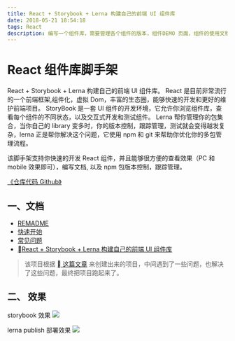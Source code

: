 ```yaml
---
title: React + Storybook + Lerna 构建自己的前端 UI 组件库
date: 2018-05-21 18:54:18
tags: React
description: 编写一个组件库，需要管理各个组件的版本，组件DEMO 页面，组件的使用文档， 这里有一套比较成熟的方案，了解一下~~
---
```


# React 组件库脚手架

React + Storybook + Lerna 构建自己的前端 UI 组件库。
React 是目前非常流行的一个前端框架,组件化，虚拟 Dom，丰富的生态圈，能够快速的开发和更好的维护前端项目。
StoryBook 是一套 UI 组件的开发环境，它允许你浏览组件库，查看每个组件的不同状态，以及交互式开发和测试组件。
Lerna 帮你管理你的包集合，当你自己的 library 变多时，你的版本控制，跟踪管理，测试就会变得越发复杂，lerna 正是帮你解决这个问题，它使用 npm 和 git 来帮助你优化你的多包管理流程。

该脚手架支持你快速的开发 React 组件，并且能够很方便的查看效果（PC 和 mobile 效果即可），编写文档, 以及 npm 包版本控制，跟踪管理。

[《仓库代码 Github》](https://github.com/zhongxia245/scaffold-ui)

## 一、文档

* [REMADME](https://github.com/zhongxia245/scaffold-ui/blob/master/doc/README.md)
* [快速开始](https://github.com/zhongxia245/scaffold-ui/blob/master/doc/GET_START.md)
* [常见问题](https://github.com/zhongxia245/scaffold-ui/blob/master/doc/ISSUE.md)
* [React + Storybook + Lerna 构建自己的前端 UI 组件库](https://juejin.im/post/5a8a905c6fb9a06350151e4c)

> 该项目根据 [ 这篇文章](https://juejin.im/post/5a8a905c6fb9a06350151e4c) 来创建出来的项目，中间遇到了一些问题，也解决了这些问题，最终把项目跑起来了。

## 二、 效果

storybook 效果
![](http://p92r923kj.bkt.clouddn.com/storybook-demo.gif)

lerna publish 部署效果
![](http://p92r923kj.bkt.clouddn.com/publish.png)
